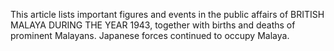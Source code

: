 This article lists important figures and events in the public affairs of BRITISH MALAYA DURING THE YEAR 1943, together with births and deaths of prominent Malayans. Japanese forces continued to occupy Malaya.

